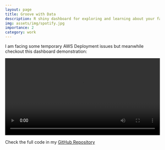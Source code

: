 ```yaml
---
layout: page
title: Groove with Data
description: R shiny dashboard for exploring and learning about your favorite artists.
img: assets/img/spotify.jpg
importance: 2
category: work
---
```


I am facing some temporary AWS Deployment issues but meanwhile checkout this dashboard demonstration:

<video width="100%" height="auto" controls>
    <source src="/assets/video/spotify_analysis_demo.mp4" type="video/mp4">
    Your browser does not support the video tag.
</video>

Check the full code in my [GitHub Repository](https://github.com/sayali-pingle/Spotify-Analysis)
